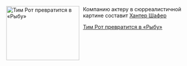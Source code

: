 <!--2025-05-10 17:45:36-->
<div class="yb">
  <div class="rss kino_kino"><a href="https://www.kino-teatr.ru/kino/news/y2025/5-10/37673/" title="Тим Рот превратится в «Рыбу»"><img src="https://www.kino-teatr.ru/news/3/7/37673/poster.jpg" width="196" height="147" align="left" hspace="5" style="margin: 0px 10px 0px 5px" alt="Тим Рот превратится в «Рыбу»"/></a>Компанию актеру в сюрреалистичной картине составит <a href=https://www.kino-teatr.ru/kino/acter/w/hollywood/508880/bio/ target=_blank>Хантер Шафер</a> <p class="titl"><a href="https://www.kino-teatr.ru/kino/news/y2025/5-10/37673/">Тим Рот превратится в «Рыбу»</a></p></div>
</div>
